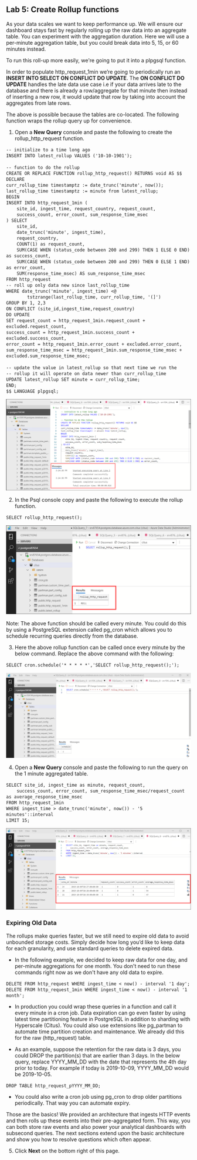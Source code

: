 ## Lab 5: Create Rollup functions

As your data scales we want to keep performance up. We will ensure our dashboard stays fast by regularly rolling up the raw data into an aggregate table. You can experiment with the aggregation duration. Here we will use a per-minute aggregation table, but you could break data into 5, 15, or 60 minutes instead.

To run this roll-up more easily, we're going to put it into a plpgsql function.

In order to populate http_request_1min we’re going to periodically run an **INSERT INTO SELECT ON CONFLICT DO UPDATE**. The **ON CONFLICT DO UPDATE** handles the late data use case i.e if your data arrives late to the database and there is already a row/aggregate for that minute then instead of inserting a new row, it would update that row  by taking into account the aggregates from late rows.
 
The above is possible because the tables are co-located. The following function wraps the rollup query up for convenience.


1. Open a **New Query** console and paste the following to create the rollup_http_request function.

```
-- initialize to a time long ago
INSERT INTO latest_rollup VALUES ('10-10-1901');

-- function to do the rollup
CREATE OR REPLACE FUNCTION rollup_http_request() RETURNS void AS $$
DECLARE
curr_rollup_time timestamptz := date_trunc('minute', now());
last_rollup_time timestamptz := minute from latest_rollup;
BEGIN
INSERT INTO http_request_1min (
    site_id, ingest_time, request_country, request_count,
    success_count, error_count, sum_response_time_msec
) SELECT
    site_id,
    date_trunc('minute', ingest_time),
    request_country,
    COUNT(1) as request_count,
    SUM(CASE WHEN (status_code between 200 and 299) THEN 1 ELSE 0 END) as success_count,
    SUM(CASE WHEN (status_code between 200 and 299) THEN 0 ELSE 1 END) as error_count,
    SUM(response_time_msec) AS sum_response_time_msec
FROM http_request
-- roll up only data new since last_rollup_time
WHERE date_trunc('minute', ingest_time) <@
        tstzrange(last_rollup_time, curr_rollup_time, '(]')
GROUP BY 1, 2,3
ON CONFLICT (site_id,ingest_time,request_country)
DO UPDATE
SET request_count = http_request_1min.request_count + excluded.request_count,
success_count = http_request_1min.success_count + excluded.success_count,
error_count = http_request_1min.error_count + excluded.error_count,
sum_response_time_msec = http_request_1min.sum_response_time_msec + excluded.sum_response_time_msec;

-- update the value in latest_rollup so that next time we run the
-- rollup it will operate on data newer than curr_rollup_time
UPDATE latest_rollup SET minute = curr_rollup_time;
END;
$$ LANGUAGE plpgsql;
```

<kbd>![](images/1rollup.png)</kbd>


2. In the Psql console copy and paste the following to execute the rollup function.
```
SELECT rollup_http_request(); 
```

<kbd>![](images/query5rollup1.png)</kbd>

Note: The above function should be called every minute. You could do this by using a PostgreSQL extension called pg_cron which allows you to schedule recurring queries directly from the database. 

3. Here the above rollup function can be called once every minute by the below command. Replace the above command with the following:

```
SELECT cron.schedule('* * * * *','SELECT rollup_http_request();'); 
```

<kbd>![](images/schedule.png)</kbd>


4. Open a **New Query** console and paste the following to run the query on the 1 minute aggregated table.

```
SELECT site_id, ingest_time as minute, request_count,
    success_count, error_count, sum_response_time_msec/request_count as average_response_time_msec
FROM http_request_1min
WHERE ingest_time > date_trunc('minute', now()) - '5 minutes'::interval
LIMIT 15;
```

<kbd>![](images/query6rollup.png)</kbd>

### Expiring Old Data

The rollups make queries faster, but we still need to expire old data to avoid unbounded storage costs. Simply decide how long you’d like to keep data for each granularity, and use standard queries to delete expired data. 

* In the following example, we decided to keep raw data for one day, and per-minute aggregations for one month. You don't need to run these commands right now as we don't have any old data to expire.

```
DELETE FROM http_request WHERE ingest_time < now() - interval '1 day';
DELETE FROM http_request_1min WHERE ingest_time < now() - interval '1 month';
``` 

* In production you could wrap these queries in a function and call it every minute in a cron job.
Data expiration can go even faster by using latest time partitioning feature in PostgreSQL in addition to sharding with Hyperscale (Citus). You could also use extensions like pg_partman to automate time partition creation and maintenance. We already did this for the raw (http_request) table.

* As an example, suppose the retention for the raw data is 3 days, you could DROP the partition(s) that are earlier than 3 days. In the below query, replace YYYY_MM_DD with the date that represents the 4th day prior to today. For example if today is 2019-10-09, YYYY_MM_DD would be 2019-10-05.

```
DROP TABLE http_request_pYYYY_MM_DD;
```

* You could also write a cron job using pg_cron to drop older partitions periodically. That way you can automate expiry.

Those are the basics! We provided an architecture that ingests HTTP events and then rolls up these events into their pre-aggregated form. This way, you can both store raw events and also power your analytical dashboards with subsecond queries.
The next sections extend upon the basic architecture and show you how to resolve questions which often appear.

5. Click **Next** on the bottom right of this page.
